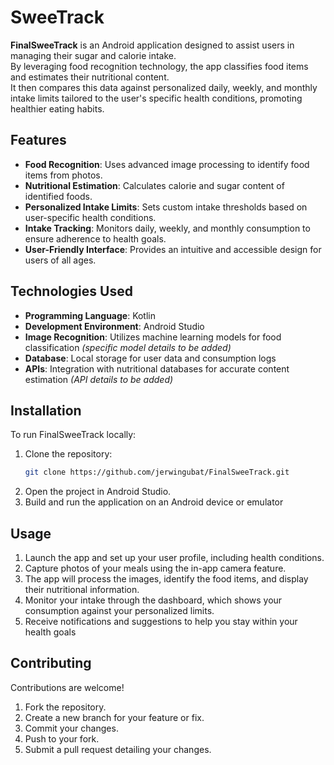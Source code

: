 # SweeTrack

**FinalSweeTrack** is an Android application designed to assist users in managing their sugar and calorie intake.  
By leveraging food recognition technology, the app classifies food items and estimates their nutritional content.  
It then compares this data against personalized daily, weekly, and monthly intake limits tailored to the user's specific health conditions, promoting healthier eating habits.

## Features

- **Food Recognition**: Uses advanced image processing to identify food items from photos.
- **Nutritional Estimation**: Calculates calorie and sugar content of identified foods.
- **Personalized Intake Limits**: Sets custom intake thresholds based on user-specific health conditions.
- **Intake Tracking**: Monitors daily, weekly, and monthly consumption to ensure adherence to health goals.
- **User-Friendly Interface**: Provides an intuitive and accessible design for users of all ages.

## Technologies Used

- **Programming Language**: Kotlin
- **Development Environment**: Android Studio
- **Image Recognition**: Utilizes machine learning models for food classification *(specific model details to be added)*
- **Database**: Local storage for user data and consumption logs
- **APIs**: Integration with nutritional databases for accurate content estimation *(API details to be added)*

## Installation

To run FinalSweeTrack locally:

1. Clone the repository:
   ```bash
   git clone https://github.com/jerwingubat/FinalSweeTrack.git
    ```
2. Open the project in Android Studio.
3. Build and run the application on an Android device or emulator
## Usage
1. Launch the app and set up your user profile, including health conditions.
2. Capture photos of your meals using the in-app camera feature.
3. The app will process the images, identify the food items, and display their nutritional information.
4. Monitor your intake through the dashboard, which shows your consumption against your personalized limits.
5. Receive notifications and suggestions to help you stay within your health goals

## Contributing
Contributions are welcome!
1. Fork the repository.
2. Create a new branch for your feature or fix.
3. Commit your changes.
4. Push to your fork.
5. Submit a pull request detailing your changes.
